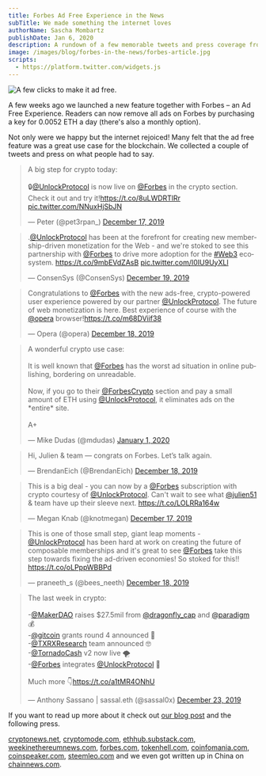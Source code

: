 ```yaml
---
title: Forbes Ad Free Experience in the News
subTitle: We made something the internet loves
authorName: Sascha Mombartz
publishDate: Jan 6, 2020
description: A rundown of a few memorable tweets and press coverage from our Forbes Ad Free Experience Launch
image: /images/blog/forbes-in-the-news/forbes-article.jpg
scripts:
  - https://platform.twitter.com/widgets.js
---
```


![A few clicks to make it ad free.](/images/blog/forbes-in-the-news/hero.jpg)

A few weeks ago we launched a new feature together with Forbes – an Ad Free Experience. Readers can now remove all ads on Forbes by purchasing a key for 0.0052 ETH a day (there's also a monthly option).

Not only were we happy but the internet rejoiced! Many felt that the ad free feature was a great use case for the blockchain. We collected a couple of tweets and press on what people had to say.

<blockquote class="twitter-tweet"><p lang="en" dir="ltr">A big step for crypto today:<br><br>🔒<a href="https://twitter.com/UnlockProtocol?ref_src=twsrc%5Etfw">@UnlockProtocol</a> is now live on <a href="https://twitter.com/Forbes?ref_src=twsrc%5Etfw">@Forbes</a> in the crypto section. Check it out and try it!<a href="https://t.co/8uLWDRTlRr">https://t.co/8uLWDRTlRr</a> <a href="https://t.co/NNuxHjSbJN">pic.twitter.com/NNuxHjSbJN</a></p>&mdash; Peter (@pet3rpan_) <a href="https://twitter.com/pet3rpan_/status/1207072452351651840?ref_src=twsrc%5Etfw">December 17, 2019</a></blockquote>

<blockquote class="twitter-tweet"><p lang="en" dir="ltr">.<a href="https://twitter.com/UnlockProtocol?ref_src=twsrc%5Etfw">@UnlockProtocol</a> has been at the forefront for creating new membership-driven monetization for the Web - and we&#39;re stoked to see this partnership with <a href="https://twitter.com/Forbes?ref_src=twsrc%5Etfw">@Forbes</a> to drive more adoption for the <a href="https://twitter.com/hashtag/Web3?src=hash&amp;ref_src=twsrc%5Etfw">#Web3</a> ecosystem. <a href="https://t.co/9mbEVdZAsB">https://t.co/9mbEVdZAsB</a> <a href="https://t.co/I0IU9UyXLl">pic.twitter.com/I0IU9UyXLl</a></p>&mdash; ConsenSys (@ConsenSys) <a href="https://twitter.com/ConsenSys/status/1207768724612304896?ref_src=twsrc%5Etfw">December 19, 2019</a></blockquote>

<blockquote class="twitter-tweet"><p lang="en" dir="ltr">Congratulations to <a href="https://twitter.com/Forbes?ref_src=twsrc%5Etfw">@Forbes</a> with the new ads-free, crypto-powered user experience powered by our partner <a href="https://twitter.com/UnlockProtocol?ref_src=twsrc%5Etfw">@UnlockProtocol</a>. The future of web monetization is here. Best experience of course with the <a href="https://twitter.com/opera?ref_src=twsrc%5Etfw">@opera</a> browser!<a href="https://t.co/m68DViif38">https://t.co/m68DViif38</a></p>&mdash; Opera (@opera) <a href="https://twitter.com/opera/status/1207308091097833472?ref_src=twsrc%5Etfw">December 18, 2019</a></blockquote>

<blockquote class="twitter-tweet"><p lang="en" dir="ltr">A wonderful crypto use case:<br><br>It is well known that <a href="https://twitter.com/Forbes?ref_src=twsrc%5Etfw">@Forbes</a> has the worst ad situation in online publishing, bordering on unreadable.<br><br>Now, if you go to their <a href="https://twitter.com/ForbesCrypto?ref_src=twsrc%5Etfw">@ForbesCrypto</a> section and pay a small amount of ETH using <a href="https://twitter.com/UnlockProtocol?ref_src=twsrc%5Etfw">@UnlockProtocol</a>, it eliminates ads on the *entire* site.<br><br>A+</p>&mdash; Mike Dudas (@mdudas) <a href="https://twitter.com/mdudas/status/1212387115394387969?ref_src=twsrc%5Etfw">January 1, 2020</a></blockquote>

<blockquote class="twitter-tweet"><p lang="en" dir="ltr">Hi, Julien &amp; team — congrats on Forbes. Let’s talk again.</p>&mdash; BrendanEich (@BrendanEich) <a href="https://twitter.com/BrendanEich/status/1207373107679375360?ref_src=twsrc%5Etfw">December 18, 2019</a></blockquote>

<blockquote class="twitter-tweet"><p lang="en" dir="ltr">This is a big deal - you can now by a <a href="https://twitter.com/Forbes?ref_src=twsrc%5Etfw">@Forbes</a> subscription with crypto courtesy of <a href="https://twitter.com/UnlockProtocol?ref_src=twsrc%5Etfw">@UnlockProtocol</a>. Can&#39;t wait to see what <a href="https://twitter.com/julien51?ref_src=twsrc%5Etfw">@julien51</a> &amp; team have up their sleeve next. <a href="https://t.co/LOLRRa164w">https://t.co/LOLRRa164w</a></p>&mdash; Megan Knab (@knotmegan) <a href="https://twitter.com/knotmegan/status/1207084576419524614?ref_src=twsrc%5Etfw">December 17, 2019</a></blockquote>

<blockquote class="twitter-tweet"><p lang="en" dir="ltr">This is one of those small step, giant leap moments - <a href="https://twitter.com/UnlockProtocol?ref_src=twsrc%5Etfw">@UnlockProtocol</a> has been hard at work on creating the future of composable memberships and it&#39;s great to see <a href="https://twitter.com/Forbes?ref_src=twsrc%5Etfw">@Forbes</a> take this step towards fixing the ad-driven economies! So stoked for this!! <a href="https://t.co/oLPppWBBPd">https://t.co/oLPppWBBPd</a></p>&mdash; praneeth_s (@bees_neeth) <a href="https://twitter.com/bees_neeth/status/1207296342835519493?ref_src=twsrc%5Etfw">December 18, 2019</a></blockquote>

<blockquote class="twitter-tweet"><p lang="en" dir="ltr">The last week in crypto:<br><br>-<a href="https://twitter.com/MakerDAO?ref_src=twsrc%5Etfw">@MakerDAO</a> raises $27.5mil from <a href="https://twitter.com/dragonfly_cap?ref_src=twsrc%5Etfw">@dragonfly_cap</a> and <a href="https://twitter.com/paradigm?ref_src=twsrc%5Etfw">@paradigm</a> 💰<br>-<a href="https://twitter.com/gitcoin?ref_src=twsrc%5Etfw">@gitcoin</a> grants round 4 announced 💸<br>-<a href="https://twitter.com/TXRXResearch?ref_src=twsrc%5Etfw">@TXRXResearch</a> team announced 🤓<br>-<a href="https://twitter.com/TornadoCash?ref_src=twsrc%5Etfw">@TornadoCash</a> v2 now live 🌪️<br>-<a href="https://twitter.com/Forbes?ref_src=twsrc%5Etfw">@Forbes</a> integrates <a href="https://twitter.com/UnlockProtocol?ref_src=twsrc%5Etfw">@UnlockProtocol</a> 🔐<br><br>Much more 👇<a href="https://t.co/a1tMR4ONhU">https://t.co/a1tMR4ONhU</a></p>&mdash; Anthony Sassano | sassal.eth (@sassal0x) <a href="https://twitter.com/sassal0x/status/1209089288937230336?ref_src=twsrc%5Etfw">December 23, 2019</a></blockquote>

If you want to read up more about it check out [our blog post](https://unlock-protocol.com/blog/forbes-ads-free/) and the following press.

[cryptonews.net](https://cryptonews.net/en/news/other/258635/), [cryptomode.com](https://cryptomode.com/forbes-experiments-with-crypto-paywall-solution-unlock-protocol/), [ethhub.substack.com](https://ethhub.substack.com/p/ethhub-weekly-93), [weekinethereumnews.com](https://weekinethereumnews.com/week-in-eth-news-december-22-2019/), [forbes.com](https://www.forbes.com/sites/rogerhuang/2019/12/26/hard-hitting-investigative-journalism-you-can-support-with-cryptocurrencies/#3b8890f752c8), [tokenhell.com](https://tokenhell.com/forbes-starts-to-accept-payments-in-ethereum-for-articles/), [coinfomania.com](https://coinfomania.com/unlock-protocol-enables-eth-payments-on-forbes/), [coinspeaker.com](https://www.coinspeaker.com/forbes-paying-ethereum/), [steemleo.com](https://steemleo.com/hive-167922/@taskmaster4450/forbes-could-be-a-candidate-for-a-smt) and we even got written up in China on [chainnews.com](https://www.chainnews.com/news/394163764306.htm).
